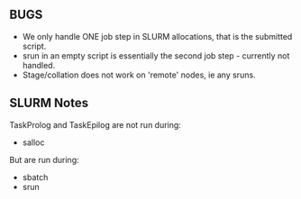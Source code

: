 ## BUGS

* We only handle ONE job step in SLURM allocations, that is the submitted script.
* srun in an empty script is essentially the second job step - currently not handled.
* Stage/collation does not work on 'remote' nodes, ie any sruns.

## SLURM Notes

TaskProlog and TaskEpilog are not run during:
 * salloc

But are run during:
 * sbatch
 * srun


